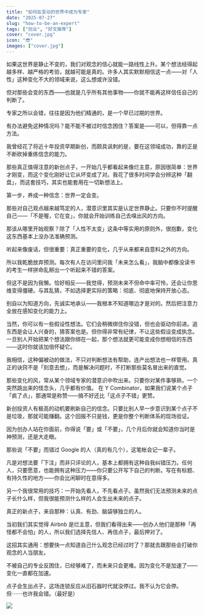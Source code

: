 ```yaml
---
title: "如何在变动的世界中成为专家"
date: "2025-07-27"
slug: "how-to-be-an-expert"
tags: ["创业", "好文推荐"]
cover: "cover.jpg"
icon: "😎"
images: ["cover.jpg"]
---
```

如果这世界是静止不变的，我们对观念的信心就能一路线性上升。某个想法经得起越多样、越严格的考验，就越可能是真的。许多人其实默默相信这一点——对「人性」这种变化不大的领域来说，这么想或许没错。



但对那些会变的东西——也就是几乎所有其他事物——你就不能再这样信任自己的判断了。



专家之所以会错，往往是因为他们精通的，是一个早已过期的世界。



有办法避免这种情况吗？能不能不被过时信念困住？答案是——可以，但得靠一点方法。



我曾经花了将近十年投资早期新创，而颇具讽刺的是，要在这领域成功，靠的正是不断砍掉重练信念的能力。



那些真正值得注意的新创点子，一开始几乎都看起来像烂主意，原因很简单：世界才刚变，而这个变化刚好让它从坏变成了对。我花了很多时间学会分辨这种「翻盘」，而这套技巧，其实也能套用在一切新想法上。



第一步，养成一种信念：世界一定会变。



那些对自己观点越来越笃定的人，潜意识里其实是认定世界静止。只要你不时提醒自己——「不是喔，它在变」，你就会开始训练自己去嗅出风的方向。



那该从哪里开始观察？除了「人性不太变」这条中等实用的原则外，很抱歉，变化这东西基本上没办法准确预测。



听起来像废话，但很重要：真正重要的变化，几乎从来都来自意料之外的方向。



所以我乾脆放弃预测。每次有人在访问里问我「未来怎么看」，我脑中都像没读书的考生一样拼命乱掰出一个听起来不错的答案。



但这不是因为我懒。恰好相反——我觉得，预测未来不但命中率可怜，还会让你思维变得僵硬。与其乱猜，不如选择更实际的策略：彻底、彻底地保持开放心态。



别自以为知道方向，先诚实地承认——我根本不知道哪边才是对的。然后把注意力全放在感知变化的能力上。



当然，你可以有一些假设性想法。它们会稍微绑住你没错，但也会驱动你前进。追东西是会让人兴奋的，猜答案也是。但你得非常有纪律，不让这些假设变成执念。
一旦别人开始把某个想法跟你绑在一起，那个想法就更可能变成你想相信的东西——这时你就该加倍怀疑它。



我相信，这种偏被动的做法，不只对判断想法有帮助，连产出想法也一样管用。真正的诀窍不是「刻意去想」，而是解决问题时，不打断那些莫名冒出来的直觉。



那些变化的风，常从某个领域专家的潜意识中吹出来。只要你对某件事够熟，一个突然跳出来的怪念头，几乎都有价值。
在 Y Combinator，如果我们说某个点子「疯了点」，那通常是称赞——搞不好还比「这点子不错」更赞。



新创投资人有极高的动机要刷新自己的信念。只要比别人早一步意识到某个点子不是垃圾，那就可能赚翻。这个回报不只是钱，更是你整个判断体系的现场验证。



因为创办人站在你面前，你得说「要」或「不要」，几个月后你就会知道你当时是神预测，还是大走眼。



那些说「不要」而错过 Google 的人（真的有几个），这笔帐会记一辈子。



凡是对想法要「下注」而非只评论的人，基本上都拥有这种自我纠错压力。任何人，只要愿意，也能拥有这种压力——你只要公开写下自己的判断。写在有标题、有持久性的地方——你会比闲聊时在意得多。



另一个我很常用的技巧：一开始先看人，不先看点子。虽然我们无法预测未来的点子长什么样，但我很能预测什么样的人会生出未来的点子。



真正的新点子，来自那种：认真、有劲、脑袋够独立的人。



当初我们其实觉得 Airbnb 是烂主意，但我们看得出来——创办人他们是那种「再怪都不会怕」的人，所以我们选择先信人、再信点子，最后押对了。



这招其实通用：想要快一点知道自己什么观念已经过时了？那就去跟那些会打破你观念的人当朋友。



不被自己的专业反困住，已经够难了，而未来只会更难。因为变化不是加速了——变化一直都在加速。



点子会生出点子，这场连锁反应从旧石器时代就没停过。我不认为它会停。
但⋯⋯也许我会错。（最好是）




![](https://prod-files-secure.s3.us-west-2.amazonaws.com/112d0858-5090-4d34-a606-b75eb8d65fd2/46476355-9cf3-4e99-9b7a-3531bc426380/1000202064.png?X-Amz-Algorithm=AWS4-HMAC-SHA256&X-Amz-Content-Sha256=UNSIGNED-PAYLOAD&X-Amz-Credential=ASIAZI2LB466VDVOIOD7%2F20250819%2Fus-west-2%2Fs3%2Faws4_request&X-Amz-Date=20250819T111118Z&X-Amz-Expires=3600&X-Amz-Security-Token=IQoJb3JpZ2luX2VjEHMaCXVzLXdlc3QtMiJGMEQCIG%2BXt2Cr6Pgj6DyKgR2RzQOT9Tmy4yADJ0FS1HMls1TDAiB0j7D%2F8n7CZBXyYm1HuT5rYXqSYBFjNgeBg9lP5QCwVSqIBAi8%2F%2F%2F%2F%2F%2F%2F%2F%2F%2F8BEAAaDDYzNzQyMzE4MzgwNSIMqeSkPQSOWFRrO4w9KtwDYDdyKyQ42fwNF8TBo9ONQT6r9GVk2uA%2B9bvXXktvui0giA9SYZh9MPmaavh%2FEtyjzYYX8hEh%2Bh5DbTKTxZvTQYDcG7HgDY%2BL%2BaGPafimqSON0OEkFYRoqAtexG3H%2FgpsijiYL0HlkPXS2x693KCU1Bt%2BVjrecRNZub9WMiGSGfA3Gc0eYuB6Hwu0iqtRXab7oUwdHoLOiH5DwS416SZLQAE4B0SxDIQowUdGPG7M6o0KVj6EOH%2BwjGl8KdqbrIpKe09OM3brS93um6DfmtoQV2BNCIRVoAgdVPNYK2IcUOYr9k2oIjd%2FWUz1KOm5YI1kSOeEnKtfkg7fBfvk7wFmMgWsx6npbVmo7zcFX66WWvWc%2F6HMYSQPvxdAShkmkMfHfpu1mDdaGwlRHSBkYkFZlKJ7wE0Uh6BycSZU%2B%2BmlJxwDeOsMVekUp%2FE0wNUjjZkC9DkQk1LnymF%2F78JURCnxS0%2B8FbR7E4xove62olkDJ2ruQqhLXEGnafne2Bj83eoEWunL131OlQrxZIrz3YLb5f45qP0eFaLQBQBfjkv97qfThUon5qX1%2FekmQvtIg%2FiVef%2FtuF4vBDMOA8wZLPXb5NgjMtbIdxUd%2BF%2BJtksE%2BykSGmVcOu7FLlhJnoAwy6WRxQY6pgGZhB9J4PKj6TwbQE48zEVeyyHpdgnco0%2BQ8aBNLB17UpmiHlcoOcmWVz1q1DjzNHJTj6IXpYidUi%2FR0hFOIsShNBvkzW%2BmQ89E6po26UBjJhi69ZDU4etiRWlpG6TY2HsbNIEyWhFmTkod1YuyRJTa8Tnr9eHlMvcV%2Fk7aFv5L2POGJ9rz1YB4nEhP83BxAgArPuoZ%2FbGR4oX6CSQcEZx5vUrd2eL1&X-Amz-Signature=d1e390b5b0cc4e06b53c5233c3f5dfd0b586d635dcadf50e379ef782cd2316b0&X-Amz-SignedHeaders=host&x-amz-checksum-mode=ENABLED&x-id=GetObject)

